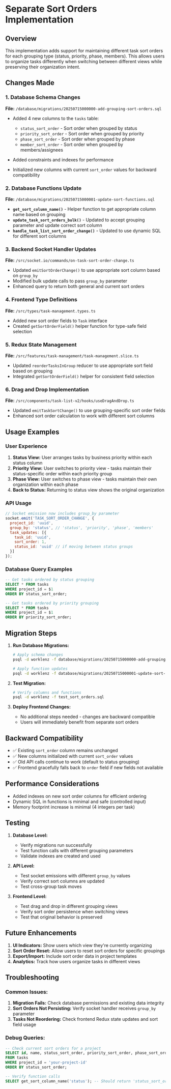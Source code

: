 # Separate Sort Orders Implementation

## Overview
This implementation adds support for maintaining different task sort orders for each grouping type (status, priority, phase, members). This allows users to organize tasks differently when switching between different views while preserving their organization intent.

## Changes Made

### 1. Database Schema Changes
**File:** `/database/migrations/20250715000000-add-grouping-sort-orders.sql`

- Added 4 new columns to the `tasks` table:
  - `status_sort_order` - Sort order when grouped by status
  - `priority_sort_order` - Sort order when grouped by priority  
  - `phase_sort_order` - Sort order when grouped by phase
  - `member_sort_order` - Sort order when grouped by members/assignees

- Added constraints and indexes for performance
- Initialized new columns with current `sort_order` values for backward compatibility

### 2. Database Functions Update
**File:** `/database/migrations/20250715000001-update-sort-functions.sql`

- **`get_sort_column_name()`** - Helper function to get appropriate column name based on grouping
- **`update_task_sort_orders_bulk()`** - Updated to accept grouping parameter and update correct sort column
- **`handle_task_list_sort_order_change()`** - Updated to use dynamic SQL for different sort columns

### 3. Backend Socket Handler Updates
**File:** `/src/socket.io/commands/on-task-sort-order-change.ts`

- Updated `emitSortOrderChange()` to use appropriate sort column based on `group_by`
- Modified bulk update calls to pass `group_by` parameter
- Enhanced query to return both general and current sort orders

### 4. Frontend Type Definitions
**File:** `/src/types/task-management.types.ts`

- Added new sort order fields to `Task` interface
- Created `getSortOrderField()` helper function for type-safe field selection

### 5. Redux State Management
**File:** `/src/features/task-management/task-management.slice.ts`

- Updated `reorderTasksInGroup` reducer to use appropriate sort field based on grouping
- Integrated `getSortOrderField()` helper for consistent field selection

### 6. Drag and Drop Implementation  
**File:** `/src/components/task-list-v2/hooks/useDragAndDrop.ts`

- Updated `emitTaskSortChange()` to use grouping-specific sort order fields
- Enhanced sort order calculation to work with different sort columns

## Usage Examples

### User Experience
1. **Status View:** User arranges tasks by business priority within each status column
2. **Priority View:** User switches to priority view - tasks maintain their status-specific order within each priority group
3. **Phase View:** User switches to phase view - tasks maintain their own organization within each phase
4. **Back to Status:** Returning to status view shows the original organization

### API Usage
```javascript
// Socket emission now includes group_by parameter
socket.emit('TASK_SORT_ORDER_CHANGE', {
  project_id: 'uuid',
  group_by: 'status', // 'status', 'priority', 'phase', 'members'
  task_updates: [{
    task_id: 'uuid',
    sort_order: 1,
    status_id: 'uuid' // if moving between status groups
  }]
});
```

### Database Query Examples
```sql
-- Get tasks ordered by status grouping
SELECT * FROM tasks 
WHERE project_id = $1 
ORDER BY status_sort_order;

-- Get tasks ordered by priority grouping  
SELECT * FROM tasks 
WHERE project_id = $1 
ORDER BY priority_sort_order;
```

## Migration Steps

1. **Run Database Migrations:**
   ```bash
   # Apply schema changes
   psql -d worklenz -f database/migrations/20250715000000-add-grouping-sort-orders.sql
   
   # Apply function updates
   psql -d worklenz -f database/migrations/20250715000001-update-sort-functions.sql
   ```

2. **Test Migration:**
   ```bash
   # Verify columns and functions
   psql -d worklenz -f test_sort_orders.sql
   ```

3. **Deploy Frontend Changes:**
   - No additional steps needed - changes are backward compatible
   - Users will immediately benefit from separate sort orders

## Backward Compatibility

- ✅ Existing `sort_order` column remains unchanged
- ✅ New columns initialized with current `sort_order` values  
- ✅ Old API calls continue to work (default to status grouping)
- ✅ Frontend gracefully falls back to `order` field if new fields not available

## Performance Considerations

- Added indexes on new sort order columns for efficient ordering
- Dynamic SQL in functions is minimal and safe (controlled input)
- Memory footprint increase is minimal (4 integers per task)

## Testing

1. **Database Level:**
   - Verify migrations run successfully
   - Test function calls with different grouping parameters
   - Validate indexes are created and used

2. **API Level:**
   - Test socket emissions with different `group_by` values
   - Verify correct sort columns are updated
   - Test cross-group task moves

3. **Frontend Level:**
   - Test drag and drop in different grouping views
   - Verify sort order persistence when switching views
   - Test that original behavior is preserved

## Future Enhancements

1. **UI Indicators:** Show users which view they're currently organizing
2. **Sort Order Reset:** Allow users to reset sort orders for specific groupings
3. **Export/Import:** Include sort order data in project templates
4. **Analytics:** Track how users organize tasks in different views

## Troubleshooting

### Common Issues:
1. **Migration Fails:** Check database permissions and existing data integrity
2. **Sort Orders Not Persisting:** Verify socket handler receives `group_by` parameter
3. **Tasks Not Reordering:** Check frontend Redux state updates and sort field usage

### Debug Queries:
```sql
-- Check current sort orders for a project
SELECT id, name, status_sort_order, priority_sort_order, phase_sort_order, member_sort_order
FROM tasks 
WHERE project_id = 'your-project-id'
ORDER BY status_sort_order;

-- Verify function calls
SELECT get_sort_column_name('status'); -- Should return 'status_sort_order'
```